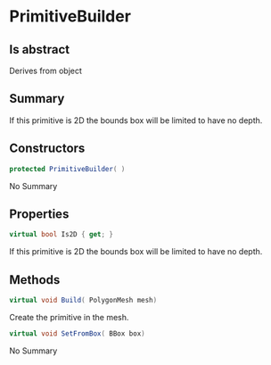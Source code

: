 # PrimitiveBuilder

## Is abstract
Derives from object

## Summary

If this primitive is 2D the bounds box will be limited to have no depth.
## Constructors

```c#
protected PrimitiveBuilder( ) 
```
No Summary
## Properties

```c#
virtual bool Is2D { get; } 
```
If this primitive is 2D the bounds box will be limited to have no depth.
## Methods

```c#
virtual void Build( PolygonMesh mesh) 
```
Create the primitive in the mesh.
```c#
virtual void SetFromBox( BBox box) 
```
No Summary
